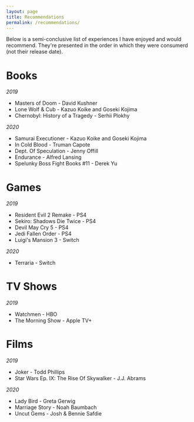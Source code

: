 ```yaml
---
layout: page
title: Recommendations
permalink: /recommendations/
---
```


Below is a semi-conclusive list of experiences I have enjoyed and would recommend. They're presented in the order in which they were consumerd (not their release date).

# Books
*2019*
* Masters of Doom - David Kushner
* Lone Wolf & Cub - Kazuo Koike and Goseki Kojima
* Chernobyl: History of a Tragedy - Serhii Plokhy

*2020*
* Samurai Executioner - Kazuo Koike and Goseki Kojima
* In Cold Blood - Truman Capote
* Dept. Of Speculation - Jenny Offill
* Endurance - Alfred Lansing
* Spelunky Boss Fight Books #11 - Derek Yu

# Games
*2019*
* Resident Evil 2 Remake - PS4
* Sekiro: Shadows Die Twice - PS4
* Devil May Cry 5 - PS4
* Jedi Fallen Order - PS4
* Luigi's Mansion 3 - Switch

*2020*
* Terraria - Switch

# TV Shows
*2019*
* Watchmen - HBO
* The Morning Show - Apple TV+

# Films
*2019*
* Joker - Todd Phillips
* Star Wars Ep. IX: The Rise Of Skywalker - J.J. Abrams

*2020*
* Lady Bird - Greta Gerwig
* Marriage Story - Noah Baumbach
* Uncut Gems - Josh & Bennie Safdie